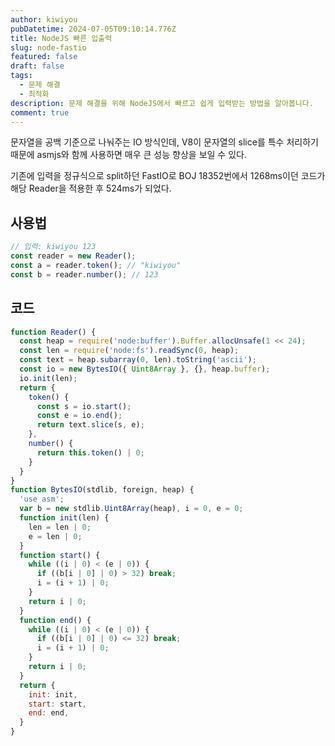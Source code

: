 ```yaml
---
author: kiwiyou
pubDatetime: 2024-07-05T09:10:14.776Z
title: NodeJS 빠른 입출력
slug: node-fastio
featured: false
draft: false
tags:
  - 문제 해결
  - 최적화
description: 문제 해결을 위해 NodeJS에서 빠르고 쉽게 입력받는 방법을 알아봅니다.
comment: true
---
```


문자열을 공백 기준으로 나눠주는 IO 방식인데, V8이 문자열의 slice를 특수 처리하기 때문에 asmjs와 함께 사용하면 매우 큰 성능 향상을 보일 수 있다.

기존에 입력을 정규식으로 split하던 FastIO로 BOJ 18352번에서 1268ms이던 코드가 해당 Reader을 적용한 후 524ms가 되었다.

## 사용법
```js
// 입력: kiwiyou 123
const reader = new Reader();
const a = reader.token(); // "kiwiyou"
const b = reader.number(); // 123
```

## 코드
```js
function Reader() {
  const heap = require('node:buffer').Buffer.allocUnsafe(1 << 24);
  const len = require('node:fs').readSync(0, heap);
  const text = heap.subarray(0, len).toString('ascii');
  const io = new BytesIO({ Uint8Array }, {}, heap.buffer);
  io.init(len);
  return {
    token() {
      const s = io.start();
      const e = io.end();
      return text.slice(s, e);
    },
    number() {
      return this.token() | 0;
    }
  }
}
function BytesIO(stdlib, foreign, heap) {
  'use asm';
  var b = new stdlib.Uint8Array(heap), i = 0, e = 0;
  function init(len) {
    len = len | 0;
    e = len | 0;
  }
  function start() {
    while ((i | 0) < (e | 0)) {
      if ((b[i | 0] | 0) > 32) break;
      i = (i + 1) | 0;
    }
    return i | 0;
  }
  function end() {
    while ((i | 0) < (e | 0)) {
      if ((b[i | 0] | 0) <= 32) break;
      i = (i + 1) | 0;
    }
    return i | 0;
  }
  return {
    init: init,
    start: start,
    end: end,
  }
}
```